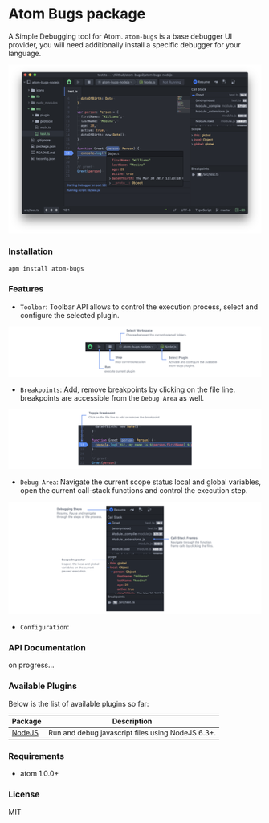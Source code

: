# Atom Bugs package

A Simple Debugging tool for Atom. `atom-bugs` is a base debugger UI provider, you will need  additionally install a specific debugger for your language.

![preview](assets/preview.png)

### Installation

```
apm install atom-bugs
```

### Features

- `Toolbar`: Toolbar API allows to control the execution process, select and configure the selected plugin.

![feature](assets/toolbar-preview.png)

- `Breakpoints`: Add, remove breakpoints by clicking on the file line. breakpoints are accessible from the `Debug Area` as well.

![feature](assets/breakpoint-preview.png)

- `Debug Area`: Navigate the current scope status local and global variables, open the current call-stack functions and control the execution step.

![feature](assets/debug-area-preview.png)

- `Configuration`:

### API Documentation

on progress...

### Available Plugins

Below is the list of available plugins so far:

Package|Description
---|---
[NodeJS](https://atom.io/packages/atom-bugs-nodejs)|Run and debug javascript files using NodeJS 6.3+.

### Requirements
- atom 1.0.0+

### License

MIT
